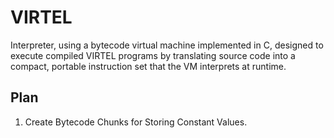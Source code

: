 # VIRTEL
Interpreter, using a bytecode virtual machine implemented in C, designed to execute compiled VIRTEL programs by translating source code into a compact, portable instruction set that the VM interprets at runtime.

## Plan
  1. Create Bytecode Chunks for Storing Constant Values.
